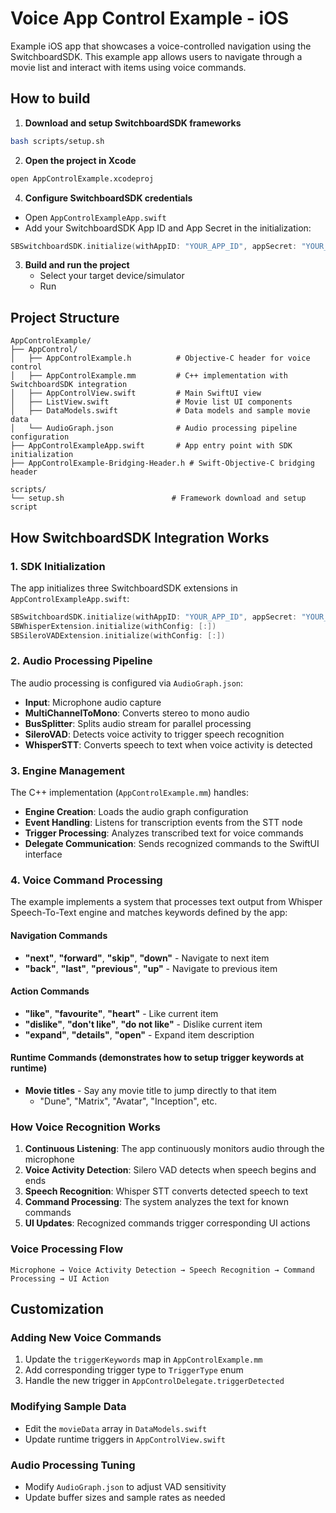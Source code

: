 # Voice App Control Example - iOS

Example iOS app that showcases a voice-controlled navigation using the SwitchboardSDK. This example app allows users to navigate through a movie list and interact with items using voice commands.

## How to build

1. **Download and setup SwitchboardSDK frameworks**

```bash
bash scripts/setup.sh
```

2. **Open the project in Xcode**

```bash
open AppControlExample.xcodeproj
```

4. **Configure SwitchboardSDK credentials**

- Open `AppControlExampleApp.swift`
- Add your SwitchboardSDK App ID and App Secret in the initialization:

```swift
SBSwitchboardSDK.initialize(withAppID: "YOUR_APP_ID", appSecret: "YOUR_APP_SECRET")
```

3. **Build and run the project**
   - Select your target device/simulator
   - Run

## Project Structure

```
AppControlExample/
├── AppControl/
│   ├── AppControlExample.h          # Objective-C header for voice control
│   ├── AppControlExample.mm         # C++ implementation with SwitchboardSDK integration
│   ├── AppControlView.swift         # Main SwiftUI view
│   ├── ListView.swift               # Movie list UI components
│   ├── DataModels.swift             # Data models and sample movie data
│   └── AudioGraph.json              # Audio processing pipeline configuration
├── AppControlExampleApp.swift       # App entry point with SDK initialization
├── AppControlExample-Bridging-Header.h # Swift-Objective-C bridging header

scripts/
└── setup.sh                        # Framework download and setup script
```

## How SwitchboardSDK Integration Works

### 1. SDK Initialization

The app initializes three SwitchboardSDK extensions in `AppControlExampleApp.swift`:

```swift
SBSwitchboardSDK.initialize(withAppID: "YOUR_APP_ID", appSecret: "YOUR_APP_SECRET")
SBWhisperExtension.initialize(withConfig: [:])
SBSileroVADExtension.initialize(withConfig: [:])
```

### 2. Audio Processing Pipeline

The audio processing is configured via `AudioGraph.json`:

- **Input**: Microphone audio capture
- **MultiChannelToMono**: Converts stereo to mono audio
- **BusSplitter**: Splits audio stream for parallel processing
- **SileroVAD**: Detects voice activity to trigger speech recognition
- **WhisperSTT**: Converts speech to text when voice activity is detected

### 3. Engine Management

The C++ implementation (`AppControlExample.mm`) handles:

- **Engine Creation**: Loads the audio graph configuration
- **Event Handling**: Listens for transcription events from the STT node
- **Trigger Processing**: Analyzes transcribed text for voice commands
- **Delegate Communication**: Sends recognized commands to the SwiftUI interface

### 4. Voice Command Processing

The example implements a system that processes text output from Whisper Speech-To-Text engine and matches keywords defined by the app:

#### Navigation Commands

- **"next"**, **"forward"**, **"skip"**, **"down"** - Navigate to next item
- **"back"**, **"last"**, **"previous"**, **"up"** - Navigate to previous item

#### Action Commands

- **"like"**, **"favourite"**, **"heart"** - Like current item
- **"dislike"**, **"don't like"**, **"do not like"** - Dislike current item
- **"expand"**, **"details"**, **"open"** - Expand item description

#### Runtime Commands (demonstrates how to setup trigger keywords at runtime)

- **Movie titles** - Say any movie title to jump directly to that item
  - "Dune", "Matrix", "Avatar", "Inception", etc.

### How Voice Recognition Works

1. **Continuous Listening**: The app continuously monitors audio through the microphone
2. **Voice Activity Detection**: Silero VAD detects when speech begins and ends
3. **Speech Recognition**: Whisper STT converts detected speech to text
4. **Command Processing**: The system analyzes the text for known commands
5. **UI Updates**: Recognized commands trigger corresponding UI actions

### Voice Processing Flow

```
Microphone → Voice Activity Detection → Speech Recognition → Command Processing → UI Action
```

## Customization

### Adding New Voice Commands

1. Update the `triggerKeywords` map in `AppControlExample.mm`
2. Add corresponding trigger type to `TriggerType` enum
3. Handle the new trigger in `AppControlDelegate.triggerDetected`

### Modifying Sample Data

- Edit the `movieData` array in `DataModels.swift`
- Update runtime triggers in `AppControlView.swift`

### Audio Processing Tuning

- Modify `AudioGraph.json` to adjust VAD sensitivity
- Update buffer sizes and sample rates as needed

